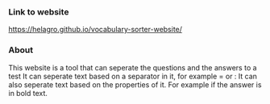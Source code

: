 ### Link to website
https://helagro.github.io/vocabulary-sorter-website/

### About
This website is a tool that can seperate the questions and the answers to a test
It can seperate text based on a separator in it, for example = or :
It can also seperate text based on the properties of it. For example if the answer is in bold text.
